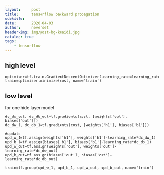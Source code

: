```yaml
---
layout:     post
title:      tensorflow backward propagation
subtitle:   
date:       2020-04-03
author:     neverset
header-img: img/post-bg-kuaidi.jpg
catalog: true
tags:
    - tensorflow
---
```


## high level

    optimizer=tf.train.GradientDescentOptimizer(learning_rate=learning_rate)
    train=optimizer.minimize(cost, name='train')

## low level

for one hide layer model

    dc_dw_out, dc_db_out=tf.gradients(cost, [weights['out'], biases['out']])
    dc_dw_1, dc_db_1=tf.gradients(cost, [weights['h1'], biases['b1']])

    #update
    upd_w_1=tf.assign(weights['h1'], weights['h1']-learning_rate*dc_dw_1)
    upd_b_1=tf.assign(biases['b1'], biases['b1']-learning_rate*dc_db_1)
    upd_w_out=tf.assign(weights['out'], weights['out']-learning_rate*dc_dw_out)
    upd_b_out=tf.assign(biases['out'], biases['out']-learning_rate*dc_db_out)

    train=tf.group(upd_w_1, upd_b_1, upd_w_out, upd_b_out, name='train')